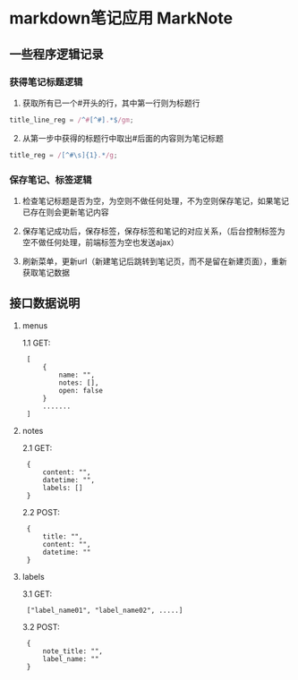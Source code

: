 # markdown笔记应用 MarkNote

## 一些程序逻辑记录

### 获得笔记标题逻辑

1. 获取所有已一个#开头的行，其中第一行则为标题行

```javascript
title_line_reg = /^#[^#].*$/gm;
```

2. 从第一步中获得的标题行中取出#后面的内容则为笔记标题

```javascript
title_reg = /[^#\s]{1}.*/g;
```

### 保存笔记、标签逻辑

1. 检查笔记标题是否为空，为空则不做任何处理，不为空则保存笔记，如果笔记已存在则会更新笔记内容

2. 保存笔记成功后，保存标签，保存标签和笔记的对应关系，（后台控制标签为空不做任何处理，前端标签为空也发送ajax）

3. 刷新菜单，更新url（新建笔记后跳转到笔记页，而不是留在新建页面），重新获取笔记数据

## 接口数据说明

1. menus

    1.1 GET:

        [
            {
                name: "",
                notes: [],
                open: false
            }
            .......
        ]

2. notes

    2.1 GET:

        {
            content: "",
            datetime: "",
            labels: []
        }

    2.2 POST:

        {
            title: "",
            content: "",
            datetime: ""
        }

3. labels

    3.1 GET:

        ["label_name01", "label_name02", .....]

    3.2 POST:

        {
            note_title: "",
            label_name: ""
        }